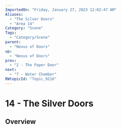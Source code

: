 ```yaml
---
ImportedOn: "Friday, January 27, 2023 12:02:47 AM"
Aliases:
  - "The Silver Doors"
  - "Area 14"
Category: "Scene"
Tags:
  - "Category/Scene"
parent:
  - "Nexus of Doors"
up:
  - "Nexus of Doors"
prev:
  - "2 - The Paper Door"
next:
  - "7 - Water Chamber"
RWtopicId: "Topic_9216"
---
```

# 14 - The Silver Doors
## Overview
